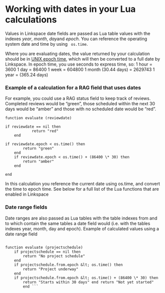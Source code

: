 

# Working with dates in your Lua calculations

Values in Linkspace date fields are passed as Lua table values with the indexes *year*, *month*, *day*and *epoch*. You can reference the operating system date and time by using ``` os.time```.

Where you are evaluating dates, the value returned by your calculation should be in [UNIX epoch time](https://www.epochconverter.com/), which will then be converted to a full date by Linkspace. In epoch time, you use seconds to express time, so: 
1 hour =	3600 
1 day =	86400 
1 week =	604800 
1 month (30.44 days) =	2629743 
1 year = (365.24 days) 

### Example of a calculation for a RAG field that uses dates

For example, you could use a RAG status field to keep track of reviews. Completed reviews would be “green”, those scheduled within the next 30 days would be “amber” and those with no scheduled date would be “red”.

```
function evaluate (reviewdate)

if reviewdate == nil then
            return "red"
    end

if reviewdate.epoch < os.time() then
        return "green"
    end
    if reviewdate.epoch < os.time() + (86400 \* 30) then
        return "amber"
    end

end
```

In this calculation you reference the current date using os.time, and convert the time to epoch time. See below for a full list of the Lua functions that are enabled in Linkspace

### Date range fields

Date ranges are also passed as Lua tables with the table indexes from and to which contain the same tables a date field would (i.e. with the tables indexes year, month, day and epoch). Example of calculated values using a date range field 
```

function evaluate (projectschedule) 
    if projectschedule == nil then 
        return "No project schedule" 
    end 
    if projectschedule.from.epoch &lt; os.time() then  
        return "Project underway" 
    end 
    if projectschedule.from.epoch &lt; os.time() + (86400 \* 30) then   
        return "Starts within 30 days" end return "Not yet started" 
        end ```